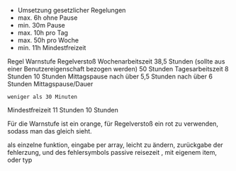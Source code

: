 
* Umsetzung gesetzlicher Regelungen
* max. 6h ohne Pause
* min. 30m Pause
* max. 10h pro Tag
* max. 50h pro Woche
* min. 11h Mindestfreizeit

Regel
	Warnstufe
	Regelverstoß
Wochenarbeitszeit
	38,5 Stunden (sollte aus einer Benutzereigenschaft bezogen werden)
	50 Stunden
Tagesarbeitszeit
	8 Stunden
	10 Stunden
Mittagspause
	nach über 5,5 Stunden
	nach über 6 Stunden
Mittagspause/Dauer
	
	weniger als 30 Minuten
Mindestfreizeit
	11 Stunden
	10 Stunden

Für die Warnstufe ist ein orange, für Regelverstoß ein rot zu verwenden, sodass man das gleich sieht. 


als einzelne funktion, eingabe per array, leicht zu ändern, 
zurückgabe der fehlerzung, und des fehlersymbols 
passive reisezeit , mit eigenem item, oder typ


